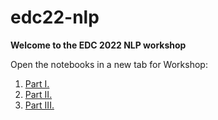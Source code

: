 # edc22-nlp
**Welcome to the EDC 2022 NLP workshop** 

Open the notebooks in a new tab for Workshop:

1.   [Part I.](https://githubtocolab.com/equinor/edc22-nlp/blob/main/nlp_edc_workshop_part1.ipynb)
2.   [Part II.](https://githubtocolab.com/equinor/edc22-nlp/blob/main/nlp_edc_workshop_part2.ipynb)
3. [Part III.](https://githubtocolab.com/equinor/edc22-nlp/blob/main/nlp_edc_workshop_part3.ipynb)